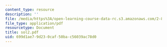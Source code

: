 ```yaml
---
content_type: resource
description: ''
file: /media/https%3A/open-learning-course-data-rc.s3.amazonaws.com/2-830j-control-of-manufacturing-processes-sma-6303-spring-2008/699d1ae79d230caf50bac56039ac78d0_sol2.pdf
file_type: application/pdf
resourcetype: Document
title: sol2.pdf
uid: 699d1ae7-9d23-0caf-50ba-c56039ac78d0
---
```

